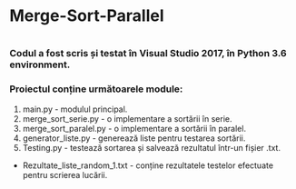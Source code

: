 # Merge-Sort-Parallel
#
### Codul a fost scris și testat în Visual Studio 2017, în Python 3.6 environment. 
### Proiectul conține următoarele module:
1. main.py - modulul principal.
2. merge_sort_serie.py - o implementare a sortării în serie.
3. merge_sort_paralel.py - o implementare a sortării în paralel.
4. generator_liste.py - generează liste pentru testarea sortării.
5. Testing.py - testează sortarea și salvează rezultatul într-un fișier .txt.

* Rezultate_liste_random_1.txt - conține rezultatele testelor efectuate pentru scrierea lucării.
